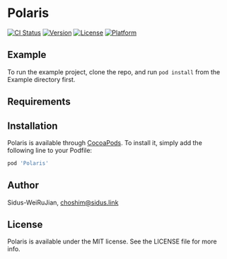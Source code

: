 # Polaris

[![CI Status](https://img.shields.io/travis/Sidus-WeiRuJian/Polaris.svg?style=flat)](https://travis-ci.org/Sidus-WeiRuJian/Polaris)
[![Version](https://img.shields.io/cocoapods/v/Polaris.svg?style=flat)](https://cocoapods.org/pods/Polaris)
[![License](https://img.shields.io/cocoapods/l/Polaris.svg?style=flat)](https://cocoapods.org/pods/Polaris)
[![Platform](https://img.shields.io/cocoapods/p/Polaris.svg?style=flat)](https://cocoapods.org/pods/Polaris)

## Example

To run the example project, clone the repo, and run `pod install` from the Example directory first.

## Requirements

## Installation

Polaris is available through [CocoaPods](https://cocoapods.org). To install
it, simply add the following line to your Podfile:

```ruby
pod 'Polaris'
```

## Author

Sidus-WeiRuJian, choshim@sidus.link

## License

Polaris is available under the MIT license. See the LICENSE file for more info.
